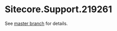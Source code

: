 # Sitecore.Support.219261

See [master branch](https://github.com/sitecoresupport/Sitecore.Support.219261) for details.